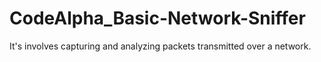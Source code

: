 # CodeAlpha_Basic-Network-Sniffer
It's involves capturing and analyzing packets transmitted over a network. 
